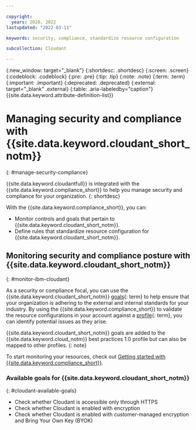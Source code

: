 ```yaml
---

copyright:
  years: 2020, 2022
lastupdated: "2022-03-11"

keywords: security, compliance, standardize resource configuration

subcollection: Cloudant

---
```


{:new_window: target="_blank"}
{:shortdesc: .shortdesc}
{:screen: .screen}
{:codeblock: .codeblock}
{:pre: .pre}
{:tip: .tip}
{:note: .note}
{:term: .term}
{:important: .important}
{:deprecated: .deprecated}
{:external: target="_blank" .external}
{:table: .aria-labeledby="caption"}
{{site.data.keyword.attribute-definition-list}}

# Managing security and compliance with {{site.data.keyword.cloudant_short_notm}}
{: #manage-security-compliance}

{{site.data.keyword.cloudantfull}} is integrated with the {{site.data.keyword.compliance_short}} to help you manage security and compliance for your organization.
{: shortdesc}

With the {{site.data.keyword.compliance_short}}, you can:

- Monitor controls and goals that pertain to {{site.data.keyword.cloudant_short_notm}}.
- Define rules that standardize resource configuration for {{site.data.keyword.cloudant_short_notm}}. 

## Monitoring security and compliance posture with {{site.data.keyword.cloudant_short_notm}}
{: #monitor-ibm-cloudant}

As a security or compliance focal, you can use the {{site.data.keyword.cloudant_short_notm}} [goals](#x2117978){: term} to help ensure that your organization is adhering to the external and internal standards for your industry. By using the {{site.data.keyword.compliance_short}} to validate the resource configurations in your account against a [profile](#x2034950){: term}, you can identify potential issues as they arise.

{{site.data.keyword.cloudant_short_notm}} goals are added to the {{site.data.keyword.cloud_notm}} best practices 1.0 profile but can also be mapped to other profiles.
{: note}

To start monitoring your resources, check out [Getting started with {{site.data.keyword.compliance_short}}](/docs/security-compliance?topic=security-compliance-getting-started).

### Available goals for {{site.data.keyword.cloudant_short_notm}}
{: #cloudant-available-goals}

- Check whether Cloudant is accessible only through HTTPS
- Check whether Cloudant is enabled with encryption
- Check whether Cloudant is enabled with customer-managed encryption and Bring Your Own Key (BYOK)
